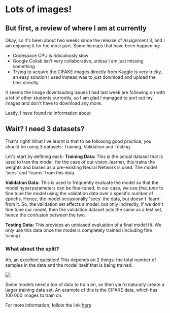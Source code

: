 # Lots of images!

## But first, a review of where I am at currently
Okay, so it's been about two weeks since the release of Assignment 3, and I am enjoying it for the most part.
Some hiccups that have been happening:
- Codespace CPU is ridiculously slow
- Google Collab isn't very collaborative, unless I am just missing something
- Trying to acquire the CIFAKE images directly from Kaggle is very tricky, an easy solution I used instead was to just download and upload the files directly

It seems the image downloading issues I had last week are following on with a lot of other students currently, so I am glad I managed to sort out my images and don't have to download any more.

Lastly, I have found no information about 

## Wait? I need 3 datasets?
That's right! What I've learnt is that to be following good practice, you should be using 3 datasets: Training, Validation and Testing.

Let's start by defining each:
**Training Data:**
This is the actual dataset that is used to tran the model, for the case of our vision_learner, this trains the weights and biases as a pre-existing Neural Network is used. The model 'sees' and 'learns' from this data.

**Validation Data:**
This is used to frequently evaluate the model so that the model hyperparameters can be fine-tuned. In our case, we use *fine_tune* to fine tune the model using the validation data over a specific number of epochs. Hence, the model occasionally 'sees' the data, but doesn't 'learn' from it. So, the validation set affects a model, but only indirectly, if we don't fine tune our model, then the validation dataset acts the same as a test set, hence the confusion between the two.

**Testing Data:**
This provides an unbiased evaluation of a final model fit. We only use this data once the model is completely trained (including fine tuning).

### What about the split?
Ah, an excellent question! This depends on 2 things: the total number of samples in the data and the model itself that is being trained.

![](/images/data_split)

Some models need a ton of data to train on, so then you'd naturally create a larger training data set. An example of this is the CIFAKE data, which has 100 000 images to train on. 

For more information, follow the link [here](https://towardsdatascience.com/train-validation-and-test-sets-72cb40cba9e7)
